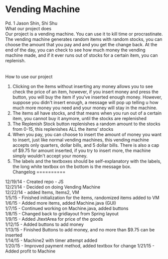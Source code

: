 Vending Machine
==========

Pd. 1
Jason Shin, Shi Shu<br>
What our project does<br>
Our project is a vending machine. You can use it to kill time or procrastinate. The vending machine generates random items with random stocks, you can choose the amount that you pay and and you get the change back. At the end of the day, you can check to see how much money the vending machine made, and if it ever runs out of stocks for a certain item, you can replenish.<br><br><br>
How to use our project<br>
1. Clicking on the items without inserting any money allows you to see check the price of an item, however, if you insert money and press the button, you will buy the item if you've inserted enough money. However, suppose you didn't insert enough, a message will pop up telling u how much more money you need and your money will stay in the machine.<br>
2. The items all have stocks, and that means when you run out of a certain item, you cannot buy it anymore, until the stocks are replenished<br>
3. The Replenish Stock button replenishes a random amount to the stocks from 0-15, this replenishes ALL the items' stocks<br>
4. When you pay, you can choose to insert the amount of money you want to insert, just like normal vending machines, this vending machine accepts only quarters, dollar bills, and 5 dollar bills. There is also a cap of $9.75 for amount inserted, if you try to insert more, the machine simply wouldn't accept your money.<br>
5. The labels and the textboxes should be self-explanatory with the labels, the long white textbox on the bottom is the message box.<br>
Changelog
==========

  12/19/14 - Created repo - JS<br>
  12/21/14 - Decided on doing Vending Machine<br>
  12/22/14 - added Items, Items2, VM<br>
  1/5/15 - Finished initialization for the items, randomized items added to VM<br>
  1/6/15 - Added more items, added Machine.java (GUI)<br>
  1/7/15 - Continued working on Machine.java, added buttons<br>
  1/8/15 - Changed back to gridlayout from Spring layout<br>
  1/9/15 - Added JtextArea for price of the goods<br>
  1/12/15 - Added buttons to add money<br>
  1/13/15 - Finished Buttons to add money, and no more than $9.75 can be inserted<br>
  1/14/15 - Machine2 with timer attempt added<br>
  1/20/15 - Improved payment method, added textbox for change
  1/21/15 - Added profit to Machine
